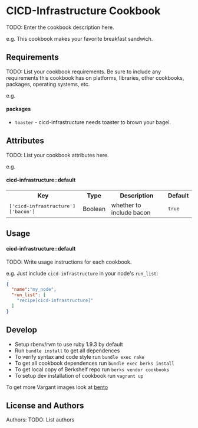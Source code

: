 CICD-Infrastructure Cookbook
============================
TODO: Enter the cookbook description here.

e.g.
This cookbook makes your favorite breakfast sandwich.

Requirements
------------
TODO: List your cookbook requirements. Be sure to include any requirements this cookbook has on platforms, libraries, other cookbooks, packages, operating systems, etc.

e.g.
#### packages
- `toaster` - cicd-infrastructure needs toaster to brown your bagel.

Attributes
----------
TODO: List your cookbook attributes here.

e.g.
#### cicd-infrastructure::default
<table>
  <tr>
    <th>Key</th>
    <th>Type</th>
    <th>Description</th>
    <th>Default</th>
  </tr>
  <tr>
    <td><tt>['cicd-infrastructure']['bacon']</tt></td>
    <td>Boolean</td>
    <td>whether to include bacon</td>
    <td><tt>true</tt></td>
  </tr>
</table>

Usage
-----
#### cicd-infrastructure::default
TODO: Write usage instructions for each cookbook.

e.g.
Just include `cicd-infrastructure` in your node's `run_list`:

```json
{
  "name":"my_node",
  "run_list": [
    "recipe[cicd-infrastructure]"
  ]
}
```

Develop
-------
- Setup rbenv/rvm to use ruby 1.9.3 by default
- Run `bundle install` to get all dependences
- To verify syntax and code style run `bundle exec rake`
- To get all cookbook dependences run `bundle exec berks install`
- To get local copy of Berkshelf repo run `berks vendor cookbooks`
- To setup dev installation of cookbook run `vagrant up`

To get more Vargant images look at [bento](https://github.com/opscode/bento)


License and Authors
-------------------
Authors: TODO: List authors
